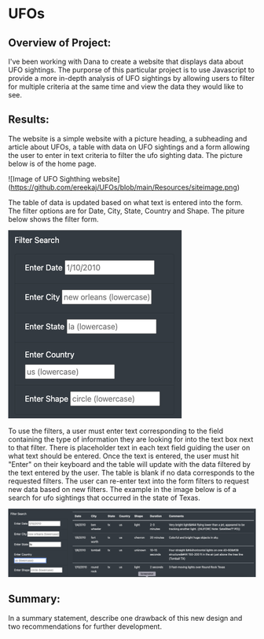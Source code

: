# UFOs

## Overview of Project:

I've been working with Dana to create a website that displays data about UFO sightings. The purporse of this particular project is to use Javascript to provide a more in-depth analysis of UFO sightings by allowing users to filter for multiple criteria at the same time and view the data they would like to see.  

## Results: 

The website is a simple website with a picture heading, a subheading and article about UFOs, a table with data on UFO sightings and a form allowing the user to enter in text criteria to filter the ufo sighting data.  The picture below is of the home page.  

![Image of UFO Sighthing website] (https://github.com/ereekaj/UFOs/blob/main/Resources/siteimage.png)

The table of data is updated based on what text is entered into the form. The filter options are for Date, City, State, Country and Shape. The piture below shows the filter form.  

![screenshot of form to filter data on page](https://github.com/ereekaj/UFOs/blob/main/Resources/filterimg.png)

To use the filters, a user must enter text corresponding to the field containing the type of information they are looking for into the text box next to that filter. There is placeholder text in each text field guiding the user on what text should be entered. Once the text is entered, the user must hit "Enter" on their keyboard and the table will update with the data filtered by the text entered by the user.  The table is blank if no data corresponds to the requested filters.  The user can re-enter text into the form filters to request new data based on new filters.  The example in the image below is of a search for ufo sightings that occurred in the state of Texas.  

![screenshot of example filter search](https://github.com/ereekaj/UFOs/blob/main/Resources/searchimg.png)

## Summary: 

In a summary statement, describe one drawback of this new design and two recommendations for further development.